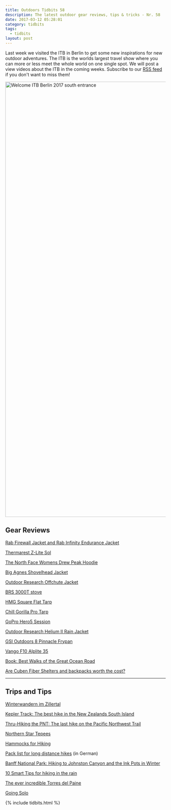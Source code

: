 ```yaml
---
title: Outdoors Tidbits 58
description: The latest outdoor gear reviews, tips & tricks - Nr. 58
date: 2017-03-12 05:28:01
category: tidbits
tags:
  - tidbits
layout: post
---
```

Last week we visited the ITB in Berlin to get some new inspirations for new outdoor adventures. The ITB is the worlds largest travel show where you can more or less meet the whole world on one single spot.
We will post a view videos about the ITB in the coming weeks. Subscribe to our [RSS feed](http://www.hikeventures.com/rss.xml) if you don't want to miss them!

<a data-flickr-embed="true"  href="https://www.flickr.com/photos/90204224@N07/33390389145/in/dateposted-public/" title="Welcome ITB Berlin 2017 south entrance"><img src="https://c1.staticflickr.com/3/2947/33390389145_b777ebfcf9_k.jpg" width="2048" height="1367" alt="Welcome ITB Berlin 2017 south entrance"></a><script async src="//embedr.flickr.com/assets/client-code.js" charset="utf-8"></script>

<!--more-->

## Gear Reviews

[Rab Firewall Jacket and Rab Infinity Endurance Jacket](https://halfwayhike.com/2016/11/19/kit-review-rab-firewall-jacket-rab-infinity-endurance-jacket/)

[Thermarest Z-Lite Sol](https://midwestbasecamp.com/2017/03/08/gear-review-thermarest-z-lite-sol/)

[The North Face Womens Drew Peak Hoodie](http://www.campingwithstyle.co.uk/the-north-face-womens-drew-peak-hoodie/)

[Big Agnes Shovelhead Jacket](https://treelinebackpacker.com/2017/03/03/big-agnes-shovelhead-jacket-review/)

[Outdoor Research Offchute Jacket](http://www.adventure-inspired.com/2017/03/gear-review-outdoor-research-offchute-jacket.html)

[BRS 3000T stove](https://adventuresinstoving.blogspot.fi/2017/02/the-brs-3000t-worlds-lightest-stove.html)

[HMG Square Flat Tarp](http://www.thehikinglife.com/2017/02/review-hyperlite-mountain-gear-square-flat-tarp/)

[Chill Gorilla Pro Tarp](http://theultimatehang.com/2017/01/review-chill-gorilla-pro-tarp/)

[GoPro Hero5 Session](https://www.waldhelden.de/gopro-hero5-session-test/)

[Outdoor Research Helium II Rain Jacket](http://hikeitlikeit.com/2017/outdoor-research-helium-ii-rain-jacket/)

[GSI Outdoors 8 Pinnacle Frypan](http://www.trail.recipes/blog/gsi-outdoors-8-pinnacle-frypan-review/)

[Vango F10 Alplite 35](https://gipfelfieber.com/2017/03/09/vango-f10-alplite-35-rucksack-ein-leichtgewicht-fuer-alpine-touren/)

[Book: Best Walks of the Great Ocean Road](https://lotsafreshair.com/2017/02/28/book-review-best-walks-of-the-great-ocean-road/)

[Are Cuben Fiber Shelters and backpacks worth the cost?](http://andrewskurka.com/2017/cuben-fiber-backpack-shelter-worth-the-cost)

---

## Trips and Tips
[Winterwandern im Zillertal](https://www.dancing-on-clouds.at/2017/03/10/winterwandern-im-zillertal-schwarzachtal/)

[Kepler Track: The best hike in the New Zealands South Island](https://www.bushwalkingblog.com.au/kepler-track-best-hike-new-zealands-south-island/)

[Thru-Hiking the PNT: The last hike on the Pacific Northwest Trail](https://thesummitregister.com/thru-hiking-pnt/)

[Northern Star Tepees](http://www.campingwithstyle.co.uk/northern-star-tepees-british-tent-company/)

[Hammocks for Hiking](https://raykanderson.com/2017/03/11/hammocks-for-hiking-3/)

[Pack list for long distance hikes](https://happyhiker.de/packliste-weitwandern-uebersee/) (in German)

[Banff National Park: Hiking to Johnston Canyon and the Ink Pots in Winter](http://www.adventure-inspired.com/2017/03/banff-johnston-canyon-inkpots.html)

[10 Smart Tips for hiking in the rain](http://www.chronic-wanderlust.com/10-smart-tips-hiking-rain/)

[The ever incredible Torres del Paine](http://earthly-musings.blogspot.fi/2017/03/the-ever-incredible-torres-del-paine.html)

[Going Solo](http://www.christownsendoutdoors.com/2017/03/going-solo.html)


{% include tidbits.html %}
